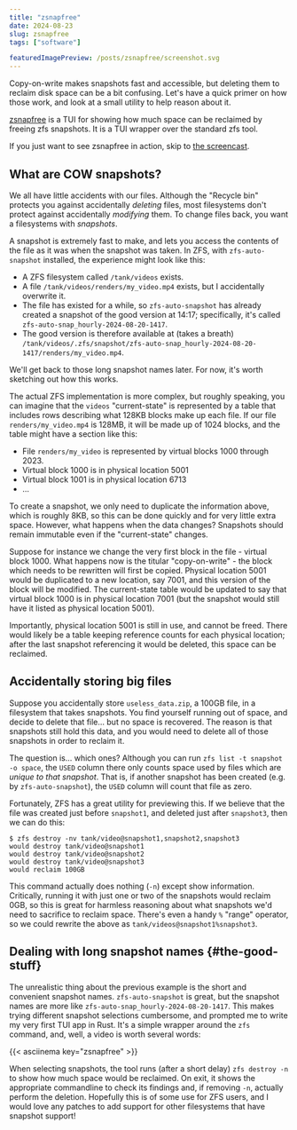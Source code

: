 ```yaml
---
title: "zsnapfree"
date: 2024-08-23
slug: zsnapfree
tags: ["software"]

featuredImagePreview: /posts/zsnapfree/screenshot.svg
---
```


Copy-on-write makes snapshots fast and accessible, but deleting them to
reclaim disk space can be a bit confusing. Let's have a quick primer on how
those work, and look at a small utility to help reason about it.

[zsnapfree](https://github.com/lutzky/zsnapfree) is a TUI for showing how much
space can be reclaimed by freeing zfs snapshots. It is a TUI wrapper over the
standard zfs tool.

If you just want to see zsnapfree in action, skip to [the screencast](#the-good-stuff).

## What are COW snapshots?

We all have little accidents with our files. Although the "Recycle bin" protects
you against accidentally *deleting* files, most filesystems don't protect
against accidentally *modifying* them. To change files back, you want a
filesystems with *snapshots*.

A snapshot is extremely fast to make, and lets you access the contents of the
file as it was when the snapshot was taken. In ZFS, with `zfs-auto-snapshot`
installed, the experience might look like this:

* A ZFS filesystem called `/tank/videos` exists.
* A file `/tank/videos/renders/my_video.mp4` exists, but I accidentally
  overwrite it.
* The file has existed for a while, so `zfs-auto-snapshot` has already created
  a snapshot of the good version at 14:17; specifically, it's called `zfs-auto-snap_hourly-2024-08-20-1417`.
* The good version is therefore available at (takes a breath)
  `/tank/videos/.zfs/snapshot/zfs-auto-snap_hourly-2024-08-20-1417/renders/my_video.mp4`.

We'll get back to those long snapshot names later. For now, it's worth sketching
out how this works.

The actual ZFS implementation is more complex, but roughly speaking, you can
imagine that the `videos` "current-state" is represented by a table that
includes rows describing what 128KB blocks make up each file. If our file
`renders/my_video.mp4` is 128MB, it will be made up of 1024 blocks, and the
table might have a section like this:

* File `renders/my_video` is represented by virtual blocks 1000 through 2023.
* Virtual block 1000 is in physical location 5001
* Virtual block 1001 is in physical location 6713
* ...

To create a snapshot, we only need to duplicate the information above, which is
roughly 8KB, so this can be done quickly and for very little extra space.
However, what happens when the data changes? Snapshots should remain immutable
even if the "current-state" changes.

Suppose for instance we change the very first block in the file - virtual block
1000. What happens now is the titular "copy-on-write" - the block which needs to
be rewritten will first be copied. Physical location 5001 would be duplicated to
a new location, say 7001, and this version of the block will be modified. The
current-state table would be updated to say that virtual block 1000 is in
physical location 7001 (but the snapshot would still have it listed as physical
location 5001).

Importantly, physical location 5001 is still in use, and cannot be freed. There
would likely be a table keeping reference counts for each physical location;
after the last snapshot referencing it would be deleted, this space can be
reclaimed.

## Accidentally storing big files

Suppose you accidentally store `useless_data.zip`, a 100GB file, in a filesystem
that takes snapshots. You find yourself running out of space, and decide to
delete that file... but no space is recovered. The reason is that snapshots
still hold this data, and you would need to delete all of those snapshots in
order to reclaim it.

The question is... which ones? Although you can run `zfs list -t snapshot -o
space`, the `USED` column there only counts space used by files which are
*unique to that snapshot*. That is, if another snapshot has been created (e.g.
by `zfs-auto-snapshot`), the `USED` column will count that file as zero.

Fortunately, ZFS has a great utility for previewing this. If we believe that the
file was created just before `snapshot1`, and deleted just after `snapshot3`,
then we can do this:

```shell
$ zfs destroy -nv tank/video@snapshot1,snapshot2,snapshot3
would destroy tank/video@snapshot1
would destroy tank/video@snapshot2
would destroy tank/video@snapshot3
would reclaim 100GB
```

This command actually does nothing (`-n`) except show information. Critically,
running it with just one or two of the snapshots would reclaim 0GB, so this is
great for harmless reasoning about what snapshots we'd need to sacrifice to
reclaim space. There's even a handy `%` "range" operator, so we could rewrite
the above as `tank/videos@snapshot1%snapshot3`.

## Dealing with long snapshot names {#the-good-stuff}

The unrealistic thing about the previous example is the short and convenient
snapshot names. `zfs-auto-snapshot` is great, but the snapshot names are more
like `zfs-auto-snap_hourly-2024-08-20-1417`. This makes trying different
snapshot selections cumbersome, and prompted me to write my very first TUI app
in Rust. It's a simple wrapper around the `zfs` command, and, well, a video is
worth several words:

{{< asciinema key="zsnapfree" >}}

When selecting snapshots, the tool runs (after a short delay) `zfs destroy -n`
to show how much space would be reclaimed. On exit, it shows the appropriate
commandline to check its findings and, if removing `-n`, actually perform the
deletion. Hopefully this is of some use for ZFS users, and I would love any
patches to add support for other filesystems that have snapshot support!
